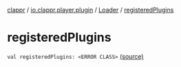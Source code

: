 [clappr](../../index.md) / [io.clappr.player.plugin](../index.md) / [Loader](index.md) / [registeredPlugins](.)

# registeredPlugins

`val registeredPlugins: <ERROR CLASS>` [(source)](https://github.com/clappr/clappr-android/tree/dev/clappr/src/main/kotlin/io/clappr/player/plugin/Loader.kt#L13)